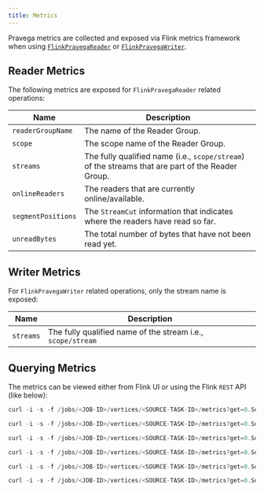 ```yaml
---
title: Metrics
---
```


<!--
Copyright (c) 2017 Dell Inc., or its subsidiaries. All Rights Reserved.

Licensed under the Apache License, Version 2.0 (the "License");
you may not use this file except in compliance with the License.
You may obtain a copy of the License at

    http://www.apache.org/licenses/LICENSE-2.0
-->

Pravega metrics are collected and exposed via Flink metrics framework when using [`FlinkPravegaReader`](streaming.md#flinkpravegareader) or [`FlinkPravegaWriter`](streaming.md#flinkpravegawriter).


## Reader Metrics

The following metrics are exposed for `FlinkPravegaReader` related operations:

Name                |Description|
|-----------------|-----------------------------------------------------------------------|
|`readerGroupName`|The name of the Reader Group.|
|`scope`|The scope name of the Reader Group.|
|`streams`|The fully qualified name (i.e., `scope/stream`) of the streams that are part of the Reader Group.|
|`onlineReaders`|The readers that are currently online/available.|
|`segmentPositions`|The `StreamCut` information that indicates where the readers have read so far.|
|`unreadBytes`|The total number of bytes that have not been read yet.|

## Writer Metrics

For `FlinkPravegaWriter` related operations, only the stream name is exposed:

Name                |Description|
|-----------------|-----------------------------------------------------------------------|
|`streams`        |The fully qualified name of the stream i.e., `scope/stream`|

## Querying Metrics

The metrics can be viewed either from Flink UI or using the Flink `REST` API (like below):

```java
curl -i -s -f /jobs/<JOB-ID>/vertices/<SOURCE-TASK-ID>/metrics?get=0.Source__<SOURCE-OPERATOR-NAME>.PravegaReader.readerGroup.readerGroupName

curl -i -s -f /jobs/<JOB-ID>/vertices/<SOURCE-TASK-ID>/metrics?get=0.Source__<SOURCE-OPERATOR-NAME>.PravegaReader.readerGroup.scope

curl -i -s -f /jobs/<JOB-ID>/vertices/<SOURCE-TASK-ID>/metrics?get=0.Source__<SOURCE-OPERATOR-NAME>.PravegaReader.readerGroup.streams

curl -i -s -f /jobs/<JOB-ID>/vertices/<SOURCE-TASK-ID>/metrics?get=0.Source__<SOURCE-OPERATOR-NAME>.PravegaReader.readerGroup.onlineReaders

curl -i -s -f /jobs/<JOB-ID>/vertices/<SOURCE-TASK-ID>/metrics?get=0.Source__<SOURCE-OPERATOR-NAME>.PravegaReader.readerGroup.stream.test.segmentPositions

curl -i -s -f /jobs/<JOB-ID>/vertices/<SOURCE-TASK-ID>/metrics?get=0.Source__<SOURCE-OPERATOR-NAME>.PravegaReader.readerGroup.unreadBytes

```
